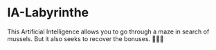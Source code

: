 # IA-Labyrinthe
 This Artificial Intelligence allows you to go through a maze in search of mussels. But it also seeks to recover the bonuses. 🦪🍟🍺
